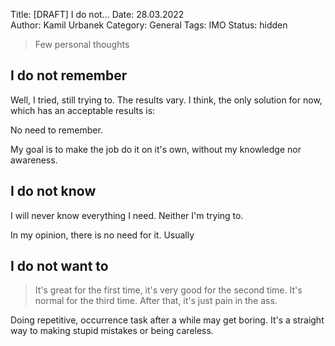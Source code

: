 Title: [DRAFT] I do not... 
Date: 28.03.2022  
Author: Kamil Urbanek
Category: General
Tags: IMO
Status: hidden

> Few personal thoughts


## I do not remember

Well, I tried, still trying to. The results vary. I think, the only solution for now, which has an acceptable results is: 

No need to remember.

My goal is to make the job do it on it's own, without my knowledge nor awareness. 

## I do not know

I will never know everything I need. Neither I'm trying to.

In my opinion, there is no need for it. Usually

## I do not want to

> It's great for the first time, 
> it's very good for the second time. 
> It's normal for the third time. 
> After that, it's just pain in the ass.

Doing repetitive, occurrence task after a while may get boring. It's a straight way to making stupid mistakes or being careless. 
